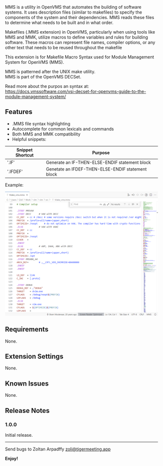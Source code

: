 MMS is a utility in OpenVMS that automates the building of software systems. It uses description files (similar to makefiles) to specify the components of the system and their dependencies. MMS reads these files to determine what needs to be built and in what order. 

Makefiles (.MMS extension) in OpenVMS, particularly when using tools like MMS and MMK, utilize macros to define variables and rules for building software. These macros can represent file names, compiler options, or any other text that needs to be reused throughout the makefile

This extension is for Makefile Macro Syntax used for Module Management System for OpenVMS (MMS).

MMS is patterned after the UNIX make utility.  
MMS is part of the OpenVMS DECSet. 

Read more about the purpos an syntax at: 
https://docs.vmssoftware.com/vsi-decset-for-openvms-guide-to-the-module-management-system/

## Features

- .MMS file syntax highlighting
- Autocomplete for common lexicals and commands
- Both MMS and MMK compatibility
- Helpful snippets: 
  
Snippet Shortcut      | Purpose
--------------------- | -------------
'.IF'                 | Generate an IF-THEN-ELSE-ENDIF statement block
'.IFDEF'              | Genetate an IFDEF-THEN-ELSE-ENDIF statement block


Example:

<p align="center">
  <img src="https://raw.githubusercontent.com/tigermeeting/vms-mms-vsc-extension/main/images/sample.png">
</p>

## Requirements

None.

## Extension Settings

None.

## Known Issues

None.

## Release Notes

### 1.0.0

Initial release.

---
Send bugs to Zoltan Arpadffy <zoli@tigermeeting.app>

**Enjoy!**
